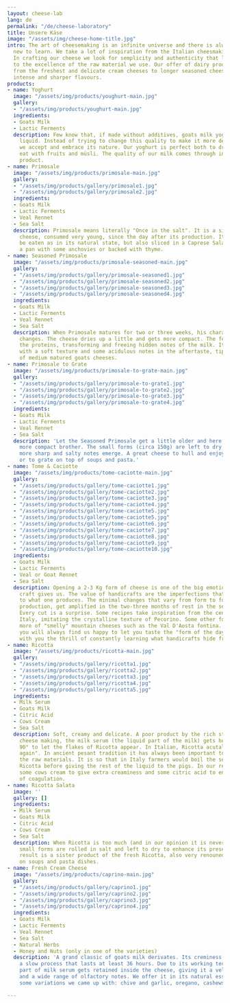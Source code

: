 ```yaml
---
layout: cheese-lab
lang: de
permalink: "/de/cheese-laboratory"
title: Unsere Käse
image: "/assets/img/cheese-home-title.jpg"
intro: The art of cheesemaking is an infinite universe and there is always something
  new to learn. We take a lot of inspiration from the Italian cheesmaking tradition.
  In crafting our cheese we look for semplicity and authenticity that leave space
  to the excellence of the raw material we use. Our offer of dairy products varies
  from the freshest and delicate cream cheeses to longer seasoned cheeses with more
  intense and sharper flavours.
products:
- name: Yoghurt
  image: "/assets/img/products/youghurt-main.jpg"
  gallery:
  - "/assets/img/products/youghurt-main.jpg"
  ingredients:
  - Goats Milk
  - Lactic Ferments
  description: Few know that, if made without additives, goats milk yoghurt is very
    liquid. Instead of trying to change this quality to make it more dense with additives,
    we accept and embrace its nature. Our yoghurt is perfect both to drink and to
    eat with fruits and müsli. The quality of our milk comes through in this candid
    product.
- name: Primosale
  image: "/assets/img/products/primosale-main.jpg"
  gallery:
  - "/assets/img/products/gallery/primosale1.jpg"
  - "/assets/img/products/gallery/primosale2.jpg"
  ingredients:
  - Goats Milk
  - Lactic Ferments
  - Veal Rennet
  - Sea Salt
  description: Primosale means literally "Once in the salt". It is a silky and fresh
    cheese, consumed very young, since the day after its production. It is ready to
    be eaten as in its natural state, but also sliced in a Caprese Salad, melted in
    a pan with some anchovies or backed with thyme.
- name: Seasoned Primosale
  image: "/assets/img/products/primosale-seasoned-main.jpg"
  gallery:
  - "/assets/img/products/gallery/primosale-seasoned1.jpg"
  - "/assets/img/products/gallery/primosale-seasoned2.jpg"
  - "/assets/img/products/gallery/primosale-seasoned3.jpg"
  - "/assets/img/products/gallery/primosale-seasoned4.jpg"
  ingredients:
  - Goats Milk
  - Lactic Ferments
  - Veal Rennet
  - Sea Salt
  description: When Primosale matures for two or three weeks, his character completely
    changes. The cheese dries up a little and gets more compact. The ferments work
    the proteins, transforming and freeing hidden notes of the milk. It presents itself
    with a soft texture and some acidulous notes in the aftertaste, tipical flavours
    of medium matured goats cheeses.
- name: Primosale to Grate
  image: "/assets/img/products/primosale-to-grate-main.jpg"
  gallery:
  - "/assets/img/products/gallery/primosale-to-grate1.jpg"
  - "/assets/img/products/gallery/primosale-to-grate2.jpg"
  - "/assets/img/products/gallery/primosale-to-grate3.jpg"
  - "/assets/img/products/gallery/primosale-to-grate4.jpg"
  ingredients:
  - Goats Milk
  - Lactic Ferments
  - Veal Rennet
  - Sea Salt
  description: 'Let the Seasoned Primosale get a little older and here it is: his
    more compact brother. The small forms (circa 150g) are left to dry up to let the
    more sharp and salty notes emerge. A great cheese to hull and enjoy on its own
    or to grate on top of soups and pasta.'
- name: Tome & Caciotte
  image: "/assets/img/products/tome-caciotte-main.jpg"
  gallery:
  - "/assets/img/products/gallery/tome-caciotte1.jpg"
  - "/assets/img/products/gallery/tome-caciotte2.jpg"
  - "/assets/img/products/gallery/tome-caciotte3.jpg"
  - "/assets/img/products/gallery/tome-caciotte4.jpg"
  - "/assets/img/products/gallery/tome-caciotte5.jpg"
  - "/assets/img/products/gallery/tome-caciotte5.jpg"
  - "/assets/img/products/gallery/tome-caciotte6.jpg"
  - "/assets/img/products/gallery/tome-caciotte7.jpg"
  - "/assets/img/products/gallery/tome-caciotte8.jpg"
  - "/assets/img/products/gallery/tome-caciotte9.jpg"
  - "/assets/img/products/gallery/tome-caciotte10.jpg"
  ingredients:
  - Goats Milk
  - Lactic Ferments
  - Veal or Goat Rennet
  - Sea Salt
  description: Opening a 2-3 Kg form of cheese is one of the big emotions that this
    craft gives us. The value of handicrafts are the imperfections that give character
    to what one produces. The minimal changes that vary from form to form in our homemade
    production, get amplified in the two-three months of rest in the seasoning room.
    Every cut is a surprise. Some recipes take inspiration from the central-south
    Italy, imitating the crystalline texture of Pecorino. Some other forms remind
    more of "smelly" mountain cheeses such as the Val D'Aosta fontina. At our counter,
    you will always find us happy to let you taste the "form of the day", to share
    with you the thrill of constantly learning what handicrafts hide from us.
- name: Ricotta
  image: "/assets/img/products/ricotta-main.jpg"
  gallery:
  - "/assets/img/products/gallery/ricotta1.jpg"
  - "/assets/img/products/gallery/ricotta2.jpg"
  - "/assets/img/products/gallery/ricotta3.jpg"
  - "/assets/img/products/gallery/ricotta4.jpg"
  - "/assets/img/products/gallery/ricotta5.jpg"
  ingredients:
  - Milk Serum
  - Goats Milk
  - Citric Acid
  - Cows Cream
  - Sea Salt
  description: Soft, creamy and delicate. A poor product by the rich story. After
    cheese making, the milk serum (the liquid part of the milk) gets heated up to
    90° to let the flakes of Ricotta appear. In Italian, Ricotta acutally means "cooked
    again". In ancient pesant tradition it has always been important to use 100% of
    the raw materials. It is so that in Italy farmers would boil the serum and extract
    Ricotta before giving the rest of the liquid to the pigs. In our recipe we add
    some cows cream to give extra creaminess and some citric acid to enhance the process
    of coagulation.
- name: Ricotta Salata
  image: ''
  gallery: []
  ingredients:
  - Milk Serum
  - Goats Milk
  - Citric Acid
  - Cows Cream
  - Sea Salt
  description: When Ricotta is too much (and in our opinion it is never enough) the
    small forms are rolled in salt and left to dry to enhance its preservation. The
    result is a sister product of the fresh Ricotta, also very renouned to be used
    on soups and pasta dishes.
- name: Fresh Cream Cheese
  image: "/assets/img/products/caprino-main.jpg"
  gallery:
  - "/assets/img/products/gallery/caprino1.jpg"
  - "/assets/img/products/gallery/caprino2.jpg"
  - "/assets/img/products/gallery/caprino3.jpg"
  - "/assets/img/products/gallery/caprino4.jpg"
  ingredients:
  - Goats Milk
  - Lactic Ferments
  - Veal Rennet
  - Sea Salt
  - Natural Herbs
  - Honey and Nuts (only in one of the varieties)
  description: 'A grand classic of goats milk derivates. Its creminess comes from
    a slow process that lasts at least 36 hours. Due to its working technique a small
    part of milk serum gets retained inside the cheese, giving it a velvety texture
    and a wide range of olfactory notes. We offer it in its natural essence or in
    some variations we came up with: chive and garlic, oregano, cashews and honey.'

---
```


